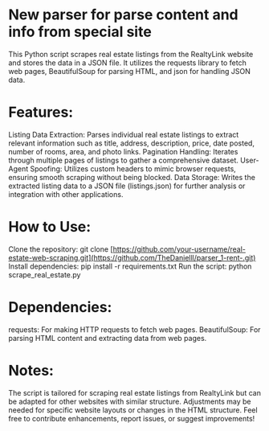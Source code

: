 # New parser for parse content and info from special site
This Python script scrapes real estate listings from the RealtyLink website and stores the data in a JSON file. It utilizes the requests library to fetch web pages, BeautifulSoup for parsing HTML, and json for handling JSON data.
# Features:
Listing Data Extraction: Parses individual real estate listings to extract relevant information such as title, address, description, price, date posted, number of rooms, area, and photo links.
Pagination Handling: Iterates through multiple pages of listings to gather a comprehensive dataset.
User-Agent Spoofing: Utilizes custom headers to mimic browser requests, ensuring smooth scraping without being blocked.
Data Storage: Writes the extracted listing data to a JSON file (listings.json) for further analysis or integration with other applications.
# How to Use:
Clone the repository: git clone [https://github.com/your-username/real-estate-web-scraping.git](https://github.com/TheDanielll/parser_1-rent-.git)
Install dependencies: pip install -r requirements.txt
Run the script: python scrape_real_estate.py
# Dependencies:
requests: For making HTTP requests to fetch web pages.
BeautifulSoup: For parsing HTML content and extracting data from web pages.
# Notes:
The script is tailored for scraping real estate listings from RealtyLink but can be adapted for other websites with similar structure.
Adjustments may be needed for specific website layouts or changes in the HTML structure.
Feel free to contribute enhancements, report issues, or suggest improvements!
